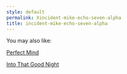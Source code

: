 ```yaml
---
style: default
permalink: Xincident-mike-echo-seven-alpha
title: incident-mike-echo-seven-alpha
---
```

You may also like:

[Perfect Mind](http://scp-wiki.net/thunder-perfect-mind)

[Into That Good Night](http://scp-wiki.net/into-that-good-night)
